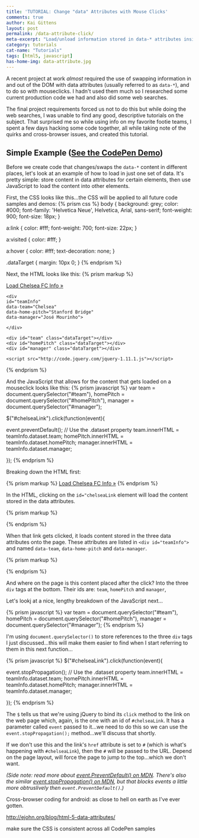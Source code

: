 ```yaml
---
title: 'TUTORIAL: Change "data" Attributes with Mouse Clicks'
comments: true
author: Kai Gittens
layout: post
permalink: /data-attribute-click/
meta-excerpt: "Load/unload information stored in data-* attributes inside HTML with mouse clicks in a cross-browser compatible way. Includes demos."
category: tutorials
cat-name: "Tutorials"
tags: [html5, javascript]
has-home-img: data-attribute.jpg
---
```

A recent project at work *almost* required the use of swapping information in and out of the DOM with data attributes (usually referred to as `data-*`), and to do so with mouseclicks. I hadn't used them much so I researched some current production code we had and also did some web searches.

The final project requirements forced us not to do this but while doing the web searches, I was unable to find any good, descriptive tutorials on the subject. That surprised me so while using info on my favorite footie teams, I spent a few days hacking some code together, all while taking note of the quirks and cross-browser issues, and created this tutorial.

Simple Example (<a href="http://codepen.io/kaidez/pen/WbvEab" target="blank">See the CodePen Demo</a>)
---------------------
Before we create code that changes/swaps the `data-*` content in different places, let's look at an example of how to load in just one set of data. It's pretty simple: store content in data attributes for certain elements, then use JavaScript to load the content into other elements.

First, the CSS looks like this...the CSS will be applied to all future code samples and demos:
{% prism css %}
body {
  background: grey;
  color: #000;
  font-family: 'Helvetica Neue', Helvetica, Arial, sans-serif;
  font-weight: 900;
  font-size: 18px;
}

a:link {
  color: #fff;
  font-weight: 700;
  font-size: 22px;
}

a:visited {
  color: #fff;
}

a:hover {
  color: #fff;
  text-decoration: none;
}

.dataTarget {
  margin: 10px 0;
}
{% endprism %}

Next, the HTML looks like this:
{% prism markup %}
<!DOCTYPE html>
<html lang="en">
  <head>
    <meta charset="UTF-8">
    <title>TUTORIAL: Change "data" Attributes with Mouse Clicks</title>
  </head>
  <body>
    <a href="#" id="chelseaLink">Load Chelsea FC Info &raquo;</a>

    <div
    id="teamInfo"
    data-team="Chelsea"
    data-home-pitch="Stanford Bridge"
    data-manager="José Mourinho">

    </div>  

    <div id="team" class="dataTarget"></div>
    <div id="homePitch" class="dataTarget"></div>
    <div id="manager" class="dataTarget"></div>

    <script src="http://code.jquery.com/jquery-1.11.1.js"></script>
  </body>
</html>
{% endprism %}


And the JavaScript that allows for the content that gets loaded on a mouseclick looks like this:
{% prism javascript %}
var team = document.querySelector("#team"),
    homePitch = document.querySelector("#homePitch"),
    manager = document.querySelector("#manager");

$("#chelseaLink").click(function(event){

  event.preventDefault();
  // Use the .dataset property
  team.innerHTML = teamInfo.dataset.team;
  homePitch.innerHTML = teamInfo.dataset.homePitch;
  manager.innerHTML = teamInfo.dataset.manager;

});
{% endprism %}

Breaking down the HTML first:

{% prism markup %}
<a href="#" id="chelseaLink">Load Chelsea FC Info &raquo;</a>
{% endprism %}

In the HTML, clicking on the `id="chelseaLink` element will load the content stored in the data attributes.

{% prism markup %}
<div
id="teamInfo"
data-team="Chelsea"
data-home-pitch="Stanford Bridge"
data-manager="José Mourinho">

</div>
{% endprism %}

When that link gets clicked, it loads content stored in the three data attributes onto the page. These attributes are listed in `<div id="teamInfo">` and named `data-team`, `data-home-pitch` and `data-manager`.

{% prism markup %}
<div id="team" class="dataTarget"></div>
<div id="homePitch" class="dataTarget"></div>
<div id="manager" class="dataTarget"></div>
{% endprism %}

And where on the page is this content placed after the click? Into the three `div` tags at the bottom. Their ids are: `team`, `homePitch` and `manager`,

Let's lookj at a nice, lengthy breakdown of the JavaScript next...

{% prism javascript %}
var team = document.querySelector("#team"),
    homePitch = document.querySelector("#homePitch"),
    manager = document.querySelector("#manager");
{% endprism %}

I'm using `document.querySelector()` to store references to the three `div` tags I just discussed...this will make them easier to find when I start referring to them in this next function...

{% prism javascript %}
$("#chelseaLink").click(function(event){

  event.stopPropagation();
  // Use the .dataset property
  team.innerHTML = teamInfo.dataset.team;
  homePitch.innerHTML = teamInfo.dataset.homePitch;
  manager.innerHTML = teamInfo.dataset.manager;

});
{% endprism %}

The `$` tells us that we're using jQuery to bind its `click` method to the link on the web page which, again, is the one with an id of `#chelseaLink`. It has a parameter called `event` passed to it...we need to do this so we can use the `event.stopPropagation();` method...we'll discuss that shortly.

If we don't use this and the link's `href` attribute is set to `#` (which is what's happening with `#chelseaLink`), then the `#` will be passed to the URL. Depend on the page layout, will force the page to jump to the top...which we don't want.

*(Side note: read more about [event.PreventDefault() on MDN](https://developer.mozilla.org/en-US/docs/Web/API/event.preventDefault). There's also the similar [event.stopPropagation() on MDN](https://developer.mozilla.org/en-US/docs/Web/API/event.stopPropagation), but that blocks events a little more obtruslively then `event.PreventDefault()`.)*





Cross-browser coding for android: as close to hell on earth as I've ever gotten.

http://ejohn.org/blog/html-5-data-attributes/

make sure the CSS is consistent across all CodePen samples
